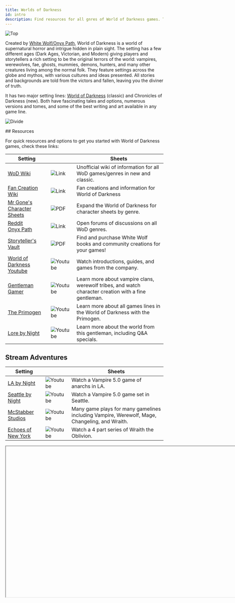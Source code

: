 ```yaml
---
title: Worlds of Darkness
id: intro
description: Find resources for all gnres of World of Darkness games. These include fan creations and Storyteller Vault content.
---
```


<div id="vamp">

![Top](/img/wod/wod-top.png)

Created by [White Wolf/Onyx Path](http://theonyxpath.com/), World of Darkness is a world of supernatural horror and intrigue hidden in plain sight. The setting has a few different ages (Dark Ages, Victorian, and Modern) giving players and storytellers a rich setting to be the original terrors of the world: vampires, werewolves, fae, ghosts, mummies, demons, hunters, and many other creatures living among the normal folk. They feature settings across the globe and mythos, with various cultures and ideas presented. All stories and backgrounds are told from the victors and fallen, leaving you the diviner of truth.

It has two major setting lines: [World of Darkness](https://www.worldofdarkness.com/) (classic) and Chronicles of Darkness (new). Both have fascinating tales and options, numerous versions and tomes, and some of the best writing and art available in any game line.

![Divide](/img/divide/divide-toreador.png)
</div>
## Resources

For quick resources and options to get you started with World of Darkness games, check these links:

<div class="info-table">

| Setting | | Sheets |
| -- | -- | -- |
| [WoD Wiki](https://whitewolf.fandom.com/wiki/Main_Page) | ![Link](/img/link.png) | Unofficial wiki of information for all WoD games/genres in new and classic. |
| [Fan Creation Wiki](https://worldofdarkness.fandom.com/wiki/World_of_Darkness_Wiki) | ![Link](/img/link.png) | Fan creations and information for World of Darkness |
| [Mr Gone's Character Sheets](https://mrgone.rocksolidshells.com/) | ![PDF](/img/pdf.png) | Expand the World of Darkness for character sheets by genre. |
| [Reddit](https://www.reddit.com/r/WhiteWolfRPG/)<br/>[Onyx Path](http://forum.theonyxpath.com/forum) | ![Link](/img/link.png) | Open forums of discussions on all WoD genres. |
| [Storyteller's Vault](https://www.storytellersvault.com/index.php) | ![PDF](/img/pdf.png) | Find and purchase White Wolf books and community creations for your games! |
| [World of Darkness Youtube](https://www.youtube.com/channel/UCjdCxS5kH0ZWY79DI5HmFnw) | ![Youtube](/img/video.png) | Watch introductions, guides, and games from the company. | 
| [Gentleman Gamer](https://www.youtube.com/c/TheGentlemanGamer) | ![Youtube](/img/video.png)| Learn more about vampire clans, werewolf tribes, and watch character creation with a fine gentleman. |
| [The Primogen](https://www.youtube.com/c/ThePrimogen/playlists) | ![Youtube](/img/video.png)| Learn more about all games lines in the World of Darkness with the Primogen. |
| [Lore by Night](https://www.youtube.com/channel/UCJuqzjmv66mqW0vTgZKlYPA) | ![Youtube](/img/video.png) | Learn more about the world from this gentleman, including Q&A specials. |

## Stream Adventures

| Setting | | Sheets |
| -- | -- | --|
| [LA by Night](https://www.youtube.com/watch?v=jFyQtOghqwA&list=PL7atuZxmT957CplbNHCN5JAGp9SoZhyUH) | ![Youtube](/img/video.png)| Watch a Vampire 5.0 game of anarchs in LA. |
| [Seattle by Night](https://www.youtube.com/watch?v=f2smsDmVfco&list=PLjZRIC6PMEFkvR50aEiDbH9aHtzhP9Ktn) | ![Youtube](/img/video.png)| Watch a Vampire 5.0 game set in Seattle. |
| [McStabber Studios](https://www.youtube.com/channel/UCjFpu7uFAorWegYNtvNyqjg) | ![Youtube](/img/video.png)| Many game plays for many gamelines including Vampire, Werewolf, Mage, Changeling, and Wraith. |
| [Echoes of New York](https://www.youtube.com/watch?v=m1eahGwOQvM&list=PLHVibqh7yRwo5WoiNS6YNbF37hwDtQf5t)| ![Youtube](/img/video.png) | Watch a 4 part series of Wraith the Oblivion. |

</div>

<Iframe url="https://www.youtube.com/embed/_qDwyhSpIRI"
        width="854px"
        height="480px"
        id="myId"
        className="video-container"
        display="initial"
        position="relative"
        allow="accelerometer; autoplay=1; clipboard-write; encrypted-media; gyroscope; picture-in-picture" 
        allowfullscreen
        />

<Iframe url="https://www.youtube.com/embed/OEi7nQbNDog"
        width="854px"
        height="480px"
        id="myId"
        className="video-container"
        display="initial"
        position="relative"
        allow="accelerometer; autoplay=1; clipboard-write; encrypted-media; gyroscope; picture-in-picture" 
        allowfullscreen
        />

<Iframe url="https://www.youtube.com/embed/5hdeR7HBO4k"
        width="854px"
        height="480px"
        id="myId"
        className="video-container"
        display="initial"
        position="relative"
        allow="accelerometer; autoplay=1; clipboard-write; encrypted-media; gyroscope; picture-in-picture" 
        allowfullscreen
        />



import Iframe from 'react-iframe';
